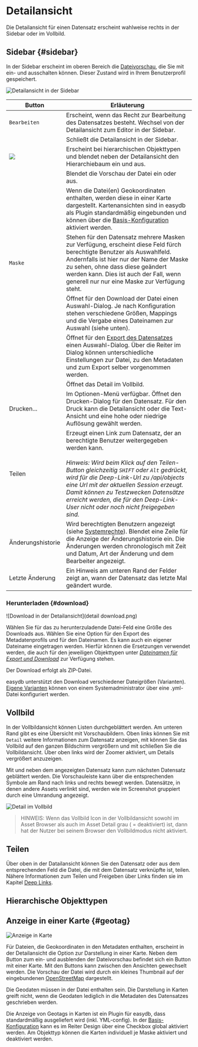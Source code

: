 # Detailansicht

Die Detailansicht für einen Datensatz erscheint wahlweise rechts in der Sidebar oder im Vollbild.

## Sidebar {#sidebar}

In der Sidebar erscheint im oberen Bereich die [Dateivorschau](../../features/datatypes/datatypes.html#tools), die Sie mit <i class="fa fa-image"></i> ein- und ausschalten können. Dieser Zustand wird in Ihrem Benutzerprofil gespeichert.

![Detailansicht in der Sidebar](detail_view_de.jpg)

|Button|Erläuterung|
|--|--|
|<i class="fa fa-pencil"></i><code class="button">Bearbeiten</code>|Erscheint, wenn das Recht zur Bearbeitung des Datensatzes besteht. Wechsel von der Detailansicht zum Editor in der Sidebar.|
|<i class="fa fa-times"></i>|Schließt die Detailansicht in der Sidebar.|
|![](hierarchie.png)| Erscheint bei hierarchischen Objekttypen und blendet neben der Detailansicht den Hierarchiebaum ein und aus. |
|<i class="fa fa-image"></i>|Blendet die Vorschau der Datei ein oder aus.|
|<i class="fa fa-map-o"></i>|Wenn die Datei(en) Geokoordinaten enthalten, werden diese in einer Karte dargestellt. Kartenansichten sind  in easydb als Plugin standardmäßig eingebunden und können über die [Basis-Konfiguration](../../../administration/base-config/extended/extended.html) aktiviert werden.|
|<code class="button">Maske</code>| Stehen für den Datensatz mehrere Masken zur Verfügung, erscheint diese Feld fürch berechtigte Benutzer als Auswahlfeld. Andernfalls ist hier nur der Name der Maske zu sehen, ohne dass diese geändert werden kann. Dies ist auch der Fall, wenn generell nur nur eine Maske zur Verfügung steht.|
|<i class="fa fa-download"></i>|Öffnet für den Download der Datei einen Auswahl-Dialog. Je nach Konfiguration stehen verschiedene Größen, Mappings und die Vergabe eines Dateinamen zur Auswahl (siehe unten).|
|<i class="fa fa-sign-out"></i>|Öffnet für den [Export des Datensatzes](../../features/export/export.html) einen Auswahl-Dialog. Über die Reiter im Dialog können unterschiedliche Einstellungen zur Datei, zu den Metadaten und zum Export selber vorgenommen werden.|
|<i class="fa fa-arrows-alt"></i>|Öffnet das Detail im Vollbild.|
|<i class="fa fa-print"></i> Drucken...|Im Optionen-Menü verfügbar. Öffnet den Drucken-Dialog für den Datensatz. Für den Druck kann die Detailansicht oder die Text-Ansicht und eine hohe oder niedrige Auflösung gewählt werden.  |
|<i class="fa fa-share"></i> Teilen|Erzeugt einen Link zum Datensatz, der an berechtigte Benutzer weitergegeben werden kann.<br><br> *Hinweis: Wird beim Klick auf den Teilen-Button gleichzeitig `SHIFT` oder `Alt` gedrückt, wird für die Deep-Link-Url zu /api/objects eine Url mit der aktuellen Session erzeugt. Damit können zu Testzwecken Datensätze erreicht werden, die für den Deep-Link-User nicht oder noch nicht freigegeben sind.*|
|<i class="fa fa-history"></i> Änderungshistorie|Wird berechtigten Benutzern angezeigt (siehe [Systemrechte](/webfrontend/rightsmanagement/rightsmanagement.html#aclsystem)). Blendet eine Zeile für die Anzeige der Änderungshistorie ein. Die Änderungen werden chronologisch mit Zeit und Datum, Art der Änderung und dem Bearbeiter angezeigt. |
|Letzte Änderung | Ein Hinweis am unteren Rand der Felder zeigt an, wann der Datensatz das letzte Mal geändert wurde. |


### Herunterladen {#download}

![Download in der Detailansicht](detail download.png)

Wählen Sie für das zu herunterzuladende Datei-Feld eine Größe des Downloads aus. Wählen Sie eine Option für den Export des Metadatenprofils und für den Dateinamen. Es kann auch ein eigener Dateiname eingetragen werden. Hierfür können die Ersetzungen verwendet werden, die auch für den jeweiligen Objekttypen unter [*Dateinamen für Export und Download*](../../../rightsmanagement/objecttypes/objecttypes.html) zur Verfügung stehen.

Der Download erfolgt als ZIP-Datei. 

easydb unterstützt den Download verschiedener Dateigrößen (Varianten). [Eigene Varianten](/sysadmin/konfiguration/produce/produce.html) können von einem Systemadministrator über eine .yml-Datei konfiguriert werden.


## Vollbild

In der Vollbildansicht können Listen durchgeblättert werden. Am unteren Rand gibt es eine Übersicht mit Vorschaubildern. Oben links können Sie mit <code class="button">Detail</code> weitere Informationen zum Datensatz anzeigen, mit <i class="fa fa-expand"> </i> können Sie das Vollbild auf den ganzen Bildschirm vergrößern und mit <i class="fa fa-times"> </i> schließen Sie die Vollbildansicht. Über <i class="fa fa-search-plus"> </i> oben links wird der Zoomer aktiviert, um Details vergrößert anzuzeigen.

Mit <i class="fa fa-chevron-left"> </i> und <i class="fa fa-chevron-right"> </i> neben dem angezeigten Datensatz kann zum nächsten Datensatz geblättert werden. Die Vorschauleiste kann über die entsprechenden Symbole am Rand nach links und rechts bewegt werden. Datensätze, in denen andere Assets verlinkt sind, werden wie im Screenshot gruppiert durch eine Umrandung angezeigt.

![Detail im Vollbild](detail_fullscreen.png)

> HINWEIS: Wenn das Vollbild Icon in der Vollbildansicht sowohl im Asset Browser als auch im Asset Detail grau ( = deaktiviert) ist, dann hat der Nutzer bei seinem Browser den Vollbildmodus nicht aktiviert.

## Teilen

Über <i class="fa fa-share"></i> oben in der Datailansicht können Sie den Datensatz oder aus dem entsprechenden Feld die Datei, die mit dem Datensatz verknüpfte ist, teilen. Nähere Informationen zum Teilen und Freigeben über Links finden sie im Kapitel [Deep Links](/webfrontend/datamanagement/features/deeplinks/deeplinks.html).

## Hierarchische Objekttypen

## Anzeige in einer Karte {#geotag}
![Anzeige in Karte](geotag.jpg)

Für Dateien, die Geokoordinaten in den Metadaten enthalten, erscheint in der Detailansicht die Option zur Darstellung in einer Karte. Neben dem Button zum ein- und ausblenden der Dateivorschau befindet sich ein Button mit einer Karte. Mit den Buttons kann zwischen den Ansichten gewechselt werden. Die Vorschau der Datei wird durch ein kleines Thumbnail auf der eingebundenen [OpenStreetMap](http://www.openstreetmap.org) dargestellt. 

Die Geodaten müssen in der Datei enthalten sein. Die Darstellung in Karten greift nicht, wenn die Geodaten lediglich in die Metadaten des Datensatzes geschrieben werden. 

Die Anzeige von Geotags in Karten ist ein Plugin für easydb, dass standardmäßig ausgeliefert wird (inkl. YML-config). In der [Basis-Konfiguration](/webfrontend/administration/base-config/base-config.html#design) kann es im Reiter Design über eine Checkbox global aktiviert werden. Am Objekttyp können die Karten individuell je Maske aktiviert und deaktiviert werden.




